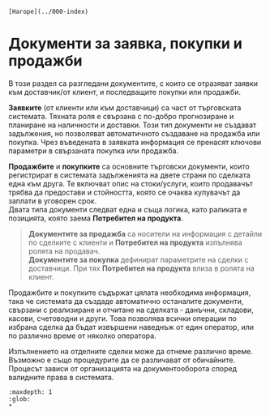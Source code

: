 ```{only} html
[Нагоре](../000-index)
```

# Документи за заявка, покупки и продажби

В този раздел са разгледани документите, с които се отразяват заявки към доставчик/от клиент, и последващите покупки или продажби.  

**Заявките** (от клиенти или към доставчици) са част от търговската системата. Тяхната роля е свързана с по-добро прогнозиране и планиране на наличности и доставки. Този тип документи не създават задължения, но позволяват автоматичното създаване на продажба или покупка. Чрез въведената в заявката информация се пренасят ключови параметри в свързаната покупка или продажба.     

**Продажбите** и **покупките** са основните търговски документи, които регистрират в системата задълженията на двете страни по сделката една към друга. Те включват опис на стоки/услуги, които продавачът трябва да предостави и стойността, която се очаква купувачът да заплати в уговорен срок.  
Двата типа документи следват една и съща логика, като раликата е позицията, която заема **Потребител на продукта**.  

> **Документите за продажба** са носители на информация с детайли по сделките с клиенти и **Потребител на продукта** изпълнява ролята на продавач.  
> **Документите за покупка** дефинират параметрите на сделки с доставчици. При тях **Потребител на продукта** влиза в ролята на клиент.  

Продажбите и покупките съдържат цялата необходима информация, така че системата да създаде автоматично останалите документи, свързани с реализиране и отчитане на сделката - данъчни, складови, касови, счетоводни и други. Това позволява всички операции по избрана сделка да бъдат извършени наведнъж от един оператор, или по различно време от няколко оператора.  

Изпълнението на отделните сделки може да отнеме различно време. Възможно е също процедурите да се различават от обичайните. Процесът зависи от организацията на документооборота според валидните права в системата.  




```{toctree}
:maxdepth: 1
:glob:
*
```
